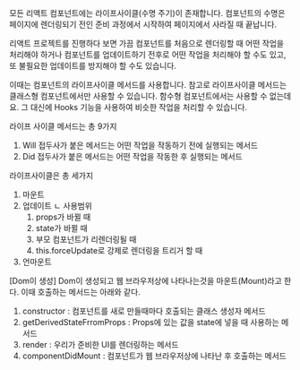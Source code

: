 모든 리액트 컴포넌트에는 라이프사이클(수명 주기)이 존재합니다. 컴포넌트의 수명은 페이지에 렌더링되기 전인 준비 과정에서 시작하여 페이지에서 사라질 때 끝납니다.

리액트 프로젝트를 진행하다 보면 가끔 컴포넌트를 처음으로 렌더링할 때 어떤 작업을 처리해야 하거나 컴포넌트를 업데이트하기 전후로 어떤 작업을 처리해야 할 수도 있고, 또 불필요한 업데이트를 방지해야 할 수도 있습니다.

이때는 컴포넌트의 라이프사이클 메서드를 사용합니다. 참고로 라이프사이클 메서드는 클래스형 컴포넌트에서만 사용할 수 있습니다. 함수형 컴포넌트에서는 사용할 수 없는데요. 그 대신에 Hooks 기능을 사용하여 비슷한 작업을 처리할 수 있습니다.

라이프 사이클 메서드는 총 9가지

1. Will 접두사가 붙은 메서드는 어떤 작업을 작동하기 전에 실행되는 메서드
2. Did 접두사가 붙은 메서드는 어떤 작업을 작동한 후 실행되는 메서드

라이프사이클은 총 세가지

1. 마운트
2. 업데이트
   ㄴ 사용범위
   1. props가 바뀔 때
   2. state가 바뀔 때
   3. 부모 컴포넌트가 리렌더링될 때
   4. this.forceUpdate로 강제로 렌더링을 트리거 할 때
3. 언마운트

[Dom이 생성]
Dom이 생성되고 웹 브라우저상에 나타나는것을 마운트(Mount)라고 한다.
이때 호출하는 메서드는 아래와 같다.

1. constructor : 컴포넌트를 새로 만들때마다 호출되는 클래스 생성자 메서드
2. getDerivedStateFrromProps : Props에 있는 값을 state에 넣을 때 사용하는 메서드
3. render : 우리가 준비한 UI를 렌더링하는 메서드
4. componentDidMount : 컴포넌트가 웹 브라우저상에 나타난 후 호출하는 메서드
